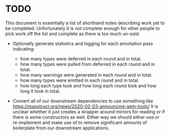 # TODO

This document is essentially a list of shorthand notes describing work yet to be completed.
Unfortunately it is not complete enough for other people to pick work off the list and
complete as there is too much un-said.

* Optionally generate statistics and logging for each annotation pass indicating:
  * how many types were deferred in each round and in total.
  * how many types were pulled from deferred in each round and in total.
  * how many warnings were generated in each round and in total.
  * how many types were emitted in each round and in total.
  * how long each type took and how long each round took and how long it took in total.

* Convert all of our downstream dependencies to use something like https://mapstruct.org/news/2020-02-03-announcing-gem-tools/
  It is unclear whether it just creates a wrapper around mirrors for reading or if there is some
  constructors as well. Either way we should either use or re-implement and make use of to remove significant
  amounts of boilerplate from our downstream applications.
